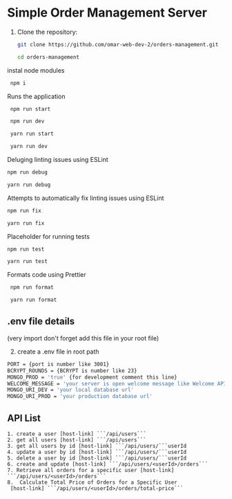 # Simple Order Management Server


1. Clone the repository:

   ```bash
   git clone https://github.com/omar-web-dev-2/orders-management.git
   ```

   ```bash
   cd orders-management
   ```

instal node modules

```bash
 npm i
```


Runs the application

```bash
 npm run start
```

```bash
 npm run dev
```

```bash
 yarn run start
```

```bash
 yarn run dev
```

Deluging linting issues using ESLint

```bash
npm run debug
```

```bash
yarn run debug
```

Attempts to automatically fix linting issues using ESLint

```bash
npm run fix
```

```bash
yarn run fix
```

Placeholder for running tests

```bash
npm run test
```

```bash
yarn run test
```

Formats code using Prettier

```bash
 npm run format
```

```bash
 yarn run format
```
## .env file details
(very import don't forget add this file in your root file)

2. create a .env file in root path
```bash
PORT = {port is number like 3001}
BCRYPT_ROUNDS = {BCRYPT is number like 23}
MONGO_PROD = 'true' {for development comment this line}
WELCOME_MESSAGE = 'your server is open welcome message like Welcome API for Orders Management'
MONGO_URI_DEV = 'your local database url'
MONGO_URI_PROD = 'your production database url'
```

## API List
    1. create a user [host-link] ```/api/users``` 
    2. get all users [host-link] ```/api/users``` 
    3. get all users by id [host-link] ```/api/users/```userId
    4. update a user by id [host-link] ```/api/users/```userId 
    5. delete a user by id [host-link] ```/api/users/```userId 
    6. create and update [host-link] ```/api/users/<userId>/orders```
    7. Retrieve all orders for a specific user [host-link] ```/api/users/<userId>/orders```
    8.  Calculate Total Price of Orders for a Specific User
     [host-link] ```/api/users/<userId>/orders/total-price```
